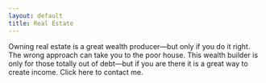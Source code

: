 ```yaml
---
layout: default
title: Real Estate
---
```

Owning real estate is a great wealth producer—but only if you do it right. The wrong approach can take you to the poor house. This wealth builder is only for those totally out of debt—but if you are there it is a great way to create income. Click here to contact me.
